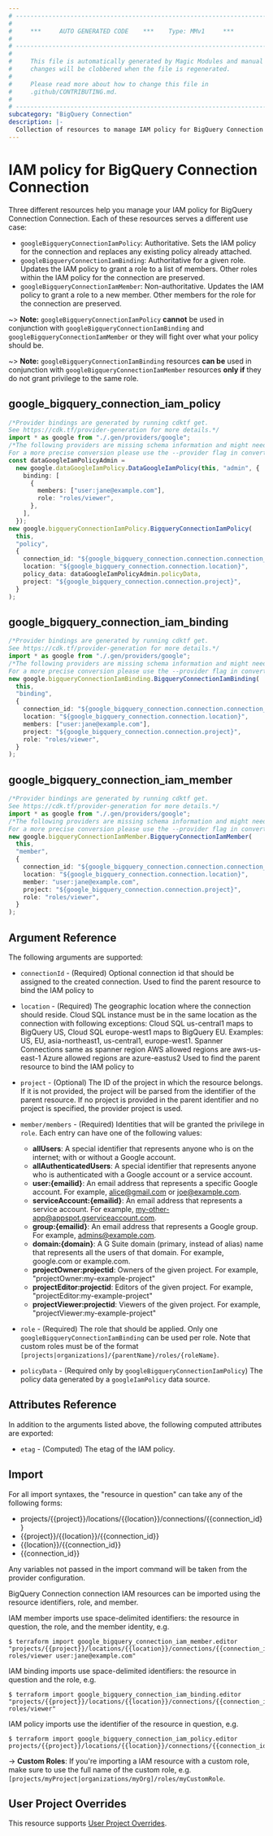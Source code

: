 ```yaml
---
# ----------------------------------------------------------------------------
#
#     ***     AUTO GENERATED CODE    ***    Type: MMv1     ***
#
# ----------------------------------------------------------------------------
#
#     This file is automatically generated by Magic Modules and manual
#     changes will be clobbered when the file is regenerated.
#
#     Please read more about how to change this file in
#     .github/CONTRIBUTING.md.
#
# ----------------------------------------------------------------------------
subcategory: "BigQuery Connection"
description: |-
  Collection of resources to manage IAM policy for BigQuery Connection Connection
---
```


# IAM policy for BigQuery Connection Connection

Three different resources help you manage your IAM policy for BigQuery Connection Connection. Each of these resources serves a different use case:

* `googleBigqueryConnectionIamPolicy`: Authoritative. Sets the IAM policy for the connection and replaces any existing policy already attached.
* `googleBigqueryConnectionIamBinding`: Authoritative for a given role. Updates the IAM policy to grant a role to a list of members. Other roles within the IAM policy for the connection are preserved.
* `googleBigqueryConnectionIamMember`: Non-authoritative. Updates the IAM policy to grant a role to a new member. Other members for the role for the connection are preserved.

\~> **Note:** `googleBigqueryConnectionIamPolicy` **cannot** be used in conjunction with `googleBigqueryConnectionIamBinding` and `googleBigqueryConnectionIamMember` or they will fight over what your policy should be.

\~> **Note:** `googleBigqueryConnectionIamBinding` resources **can be** used in conjunction with `googleBigqueryConnectionIamMember` resources **only if** they do not grant privilege to the same role.

## google\_bigquery\_connection\_iam\_policy

```typescript
/*Provider bindings are generated by running cdktf get.
See https://cdk.tf/provider-generation for more details.*/
import * as google from "./.gen/providers/google";
/*The following providers are missing schema information and might need manual adjustments to synthesize correctly: google.
For a more precise conversion please use the --provider flag in convert.*/
const dataGoogleIamPolicyAdmin =
  new google.dataGoogleIamPolicy.DataGoogleIamPolicy(this, "admin", {
    binding: [
      {
        members: ["user:jane@example.com"],
        role: "roles/viewer",
      },
    ],
  });
new google.bigqueryConnectionIamPolicy.BigqueryConnectionIamPolicy(
  this,
  "policy",
  {
    connection_id: "${google_bigquery_connection.connection.connection_id}",
    location: "${google_bigquery_connection.connection.location}",
    policy_data: dataGoogleIamPolicyAdmin.policyData,
    project: "${google_bigquery_connection.connection.project}",
  }
);

```

## google\_bigquery\_connection\_iam\_binding

```typescript
/*Provider bindings are generated by running cdktf get.
See https://cdk.tf/provider-generation for more details.*/
import * as google from "./.gen/providers/google";
/*The following providers are missing schema information and might need manual adjustments to synthesize correctly: google.
For a more precise conversion please use the --provider flag in convert.*/
new google.bigqueryConnectionIamBinding.BigqueryConnectionIamBinding(
  this,
  "binding",
  {
    connection_id: "${google_bigquery_connection.connection.connection_id}",
    location: "${google_bigquery_connection.connection.location}",
    members: ["user:jane@example.com"],
    project: "${google_bigquery_connection.connection.project}",
    role: "roles/viewer",
  }
);

```

## google\_bigquery\_connection\_iam\_member

```typescript
/*Provider bindings are generated by running cdktf get.
See https://cdk.tf/provider-generation for more details.*/
import * as google from "./.gen/providers/google";
/*The following providers are missing schema information and might need manual adjustments to synthesize correctly: google.
For a more precise conversion please use the --provider flag in convert.*/
new google.bigqueryConnectionIamMember.BigqueryConnectionIamMember(
  this,
  "member",
  {
    connection_id: "${google_bigquery_connection.connection.connection_id}",
    location: "${google_bigquery_connection.connection.location}",
    member: "user:jane@example.com",
    project: "${google_bigquery_connection.connection.project}",
    role: "roles/viewer",
  }
);

```

## Argument Reference

The following arguments are supported:

*   `connectionId` - (Required) Optional connection id that should be assigned to the created connection.
    Used to find the parent resource to bind the IAM policy to

*   `location` - (Required) The geographic location where the connection should reside.
    Cloud SQL instance must be in the same location as the connection
    with following exceptions: Cloud SQL us-central1 maps to BigQuery US, Cloud SQL europe-west1 maps to BigQuery EU.
    Examples: US, EU, asia-northeast1, us-central1, europe-west1.
    Spanner Connections same as spanner region
    AWS allowed regions are aws-us-east-1
    Azure allowed regions are azure-eastus2 Used to find the parent resource to bind the IAM policy to

*   `project` - (Optional) The ID of the project in which the resource belongs.
    If it is not provided, the project will be parsed from the identifier of the parent resource. If no project is provided in the parent identifier and no project is specified, the provider project is used.

*   `member/members` - (Required) Identities that will be granted the privilege in `role`.
    Each entry can have one of the following values:
    * **allUsers**: A special identifier that represents anyone who is on the internet; with or without a Google account.
    * **allAuthenticatedUsers**: A special identifier that represents anyone who is authenticated with a Google account or a service account.
    * **user:{emailid}**: An email address that represents a specific Google account. For example, alice@gmail.com or joe@example.com.
    * **serviceAccount:{emailid}**: An email address that represents a service account. For example, my-other-app@appspot.gserviceaccount.com.
    * **group:{emailid}**: An email address that represents a Google group. For example, admins@example.com.
    * **domain:{domain}**: A G Suite domain (primary, instead of alias) name that represents all the users of that domain. For example, google.com or example.com.
    * **projectOwner:projectid**: Owners of the given project. For example, "projectOwner:my-example-project"
    * **projectEditor:projectid**: Editors of the given project. For example, "projectEditor:my-example-project"
    * **projectViewer:projectid**: Viewers of the given project. For example, "projectViewer:my-example-project"

*   `role` - (Required) The role that should be applied. Only one
    `googleBigqueryConnectionIamBinding` can be used per role. Note that custom roles must be of the format
    `[projects|organizations]/{parentName}/roles/{roleName}`.

*   `policyData` - (Required only by `googleBigqueryConnectionIamPolicy`) The policy data generated by
    a `googleIamPolicy` data source.

## Attributes Reference

In addition to the arguments listed above, the following computed attributes are
exported:

* `etag` - (Computed) The etag of the IAM policy.

## Import

For all import syntaxes, the "resource in question" can take any of the following forms:

* projects/{{project}}/locations/{{location}}/connections/{{connection\_id}}
* {{project}}/{{location}}/{{connection\_id}}
* {{location}}/{{connection\_id}}
* {{connection\_id}}

Any variables not passed in the import command will be taken from the provider configuration.

BigQuery Connection connection IAM resources can be imported using the resource identifiers, role, and member.

IAM member imports use space-delimited identifiers: the resource in question, the role, and the member identity, e.g.

```console
$ terraform import google_bigquery_connection_iam_member.editor "projects/{{project}}/locations/{{location}}/connections/{{connection_id}} roles/viewer user:jane@example.com"
```

IAM binding imports use space-delimited identifiers: the resource in question and the role, e.g.

```console
$ terraform import google_bigquery_connection_iam_binding.editor "projects/{{project}}/locations/{{location}}/connections/{{connection_id}} roles/viewer"
```

IAM policy imports use the identifier of the resource in question, e.g.

```console
$ terraform import google_bigquery_connection_iam_policy.editor projects/{{project}}/locations/{{location}}/connections/{{connection_id}}
```

\-> **Custom Roles**: If you're importing a IAM resource with a custom role, make sure to use the
full name of the custom role, e.g. `[projects/myProject|organizations/myOrg]/roles/myCustomRole`.

## User Project Overrides

This resource supports [User Project Overrides](https://registry.terraform.io/providers/hashicorp/google/latest/docs/guides/provider_reference#user_project_override).

